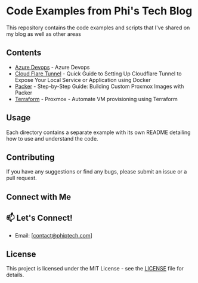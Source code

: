 # Code Examples from Phi's Tech Blog

This repository contains the code examples and scripts that I've shared on my blog as well as other areas

## Contents

- [Azure Devops](./azuredevops) - Azure Devops 
- [Cloud Flare Tunnel](./cloudflaretunnel) - Quick Guide to Setting Up Cloudflare Tunnel to Expose Your Local Service or Application using Docker
- [Packer](./packer) - Step-by-Step Guide: Building Custom Proxmox Images with Packer
- [Terraform](./terraform/proxmox/vm_build) - Proxmox - Automate VM provisioning using Terraform

## Usage

Each directory contains a separate example with its own README detailing how to use and understand the code.

## Contributing

If you have any suggestions or find any bugs, please submit an issue or a pull request.

## Connect with Me

## 📫 Let's Connect!

- Email: [contact@phiptech.com]

## License

This project is licensed under the MIT License - see the [LICENSE](LICENSE) file for details.